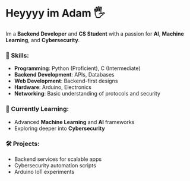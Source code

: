 # Heyyyy im Adam 🖐  

Im a **Backend Developer** and **CS Student** with a passion for **AI**, **Machine Learning**, and **Cybersecurity**.  

### 🔧 Skills:
- **Programming**: Python (Proficient), C (Intermediate)  
- **Backend Development**: APIs, Databases  
- **Web Development**: Backend-first designs  
- **Hardware**: Arduino, Electronics  
- **Networking**: Basic understanding of protocols and security  

### 🌱 Currently Learning:
- Advanced **Machine Learning** and **AI** frameworks  
- Exploring deeper into **Cybersecurity**  

### 🛠️ Projects:
- Backend services for scalable apps  
- Cybersecurity automation scripts  
- Arduino IoT experiments
